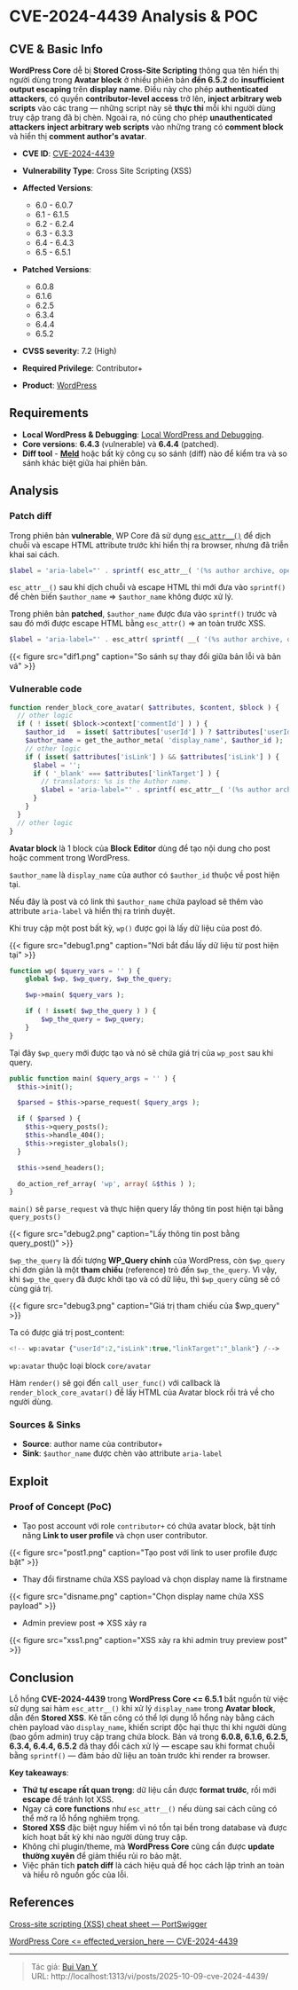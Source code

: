 # CVE-2024-4439 Analysis & POC


<!--more-->

## CVE & Basic Info

**WordPress Core** dễ bị **Stored Cross-Site Scripting** thông qua tên hiển thị người dùng trong **Avatar block** ở nhiều phiên bản **đến 6.5.2** do **insufficient output escaping** trên **display name**. Điều này cho phép **authenticated attackers**, có quyền **contributor-level access** trở lên, **inject arbitrary web scripts** vào các trang — những script này sẽ **thực thi** mỗi khi người dùng truy cập trang đã bị chèn. Ngoài ra, nó cũng cho phép **unauthenticated attackers** **inject arbitrary web scripts** vào những trang có **comment block** và hiển thị **comment author's avatar**.

* **CVE ID**: [CVE-2024-4439](https://www.cve.org/CVERecord?id=CVE-2024-4439)
* **Vulnerability Type**: Cross Site Scripting (XSS)
* **Affected Versions**:

  * 6.0 - 6.0.7
  * 6.1 - 6.1.5
  * 6.2 - 6.2.4
  * 6.3 - 6.3.3
  * 6.4 - 6.4.3
  * 6.5 - 6.5.1
* **Patched Versions**:

  * 6.0.8
  * 6.1.6
  * 6.2.5
  * 6.3.4
  * 6.4.4
  * 6.5.2
* **CVSS severity**: 7.2 (High)
* **Required Privilege**: Contributor+
* **Product**: [WordPress](https://wordpress.org/)

## Requirements

* **Local WordPress & Debugging**: [Local WordPress and Debugging](https://w41bu1.github.io/2025-08-21-wordpress-local-and-debugging/).
* **Core versions**: **6.4.3** (vulnerable) và **6.4.4** (patched).
* **Diff tool** - [**Meld**](https://meldmerge.org/) hoặc bất kỳ công cụ so sánh (diff) nào để kiểm tra và so sánh khác biệt giữa hai phiên bản.

## Analysis

### Patch diff

Trong phiên bản **vulnerable**, WP Core đã sử dụng [`esc_attr__()`](https://developer.wordpress.org/reference/functions/esc_attr__/) để dịch chuỗi và escape HTML attribute trước khi hiển thị ra browser, nhưng đã triễn khai sai cách.

```php
$label = 'aria-label="' . sprintf( esc_attr__( '(%s author archive, opens in a new tab)' ), $author_name ) . '"';
```

`esc_attr__()` sau khi dịch chuỗi và escape HTML thì mới đưa vào `sprintf()` để chèn biến `$author_name` => `$author_name` không được xử lý.

Trong phiên bản **patched**, `$author_name` được đưa vào `sprintf()` trước và sau đó mới được escape HTML bằng `esc_attr()` => an toàn trước XSS.

```php
$label = 'aria-label="' . esc_attr( sprintf( __( '(%s author archive, opens in a new tab)' ), $author_name ) ) . '"';
```

{{< figure src="dif1.png" caption="So sánh sự thay đổi giữa bản lỗi và bản vá" >}}

### Vulnerable code

```php
function render_block_core_avatar( $attributes, $content, $block ) {
  // other logic
  if ( ! isset( $block->context['commentId'] ) ) {
    $author_id   = isset( $attributes['userId'] ) ? $attributes['userId'] : get_post_field( 'post_author', $block->context['postId'] );
    $author_name = get_the_author_meta( 'display_name', $author_id );
    // other logic
    if ( isset( $attributes['isLink'] ) && $attributes['isLink'] ) {
      $label = '';
      if ( '_blank' === $attributes['linkTarget'] ) {
        // translators: %s is the Author name.
        $label = 'aria-label="' . sprintf( esc_attr__( '(%s author archive, opens in a new tab)' ), $author_name ) . '"';
      }
    }
  }
  // other logic
}
```

**Avatar block** là 1 block của **Block Editor** dùng để tạo nội dung cho post hoặc comment trong WordPress.

`$author_name` là `display_name` của author có `$author_id` thuộc về post hiện tại.

Nếu đây là post và có link thì `$author_name` chứa payload sẽ thêm vào attribute `aria-label` và hiển thị ra trình duyệt.

Khi truy cập một post bất kỳ, `wp()` được gọi là lấy dữ liệu của post đó.

{{< figure src="debug1.png" caption="Nơi bắt đầu lấy dữ liệu từ post hiện tại" >}}

```php
function wp( $query_vars = '' ) {
	global $wp, $wp_query, $wp_the_query;

	$wp->main( $query_vars );

	if ( ! isset( $wp_the_query ) ) {
		$wp_the_query = $wp_query;
	}
}
```

Tại đây `$wp_query` mới được tạo và nó sẽ chứa giá trị của `wp_post` sau khi query.

```php
public function main( $query_args = '' ) {
  $this->init();

  $parsed = $this->parse_request( $query_args );

  if ( $parsed ) {
    $this->query_posts();
    $this->handle_404();
    $this->register_globals();
  }

  $this->send_headers();

  do_action_ref_array( 'wp', array( &$this ) );
}
```

`main()` sẽ `parse_request` và thực hiện query lấy thông tin post hiện tại bằng `query_posts()`

{{< figure src="debug2.png" caption="Lấy thông tin post bằng query_post()" >}}

`$wp_the_query` là đối tượng **WP_Query chính** của WordPress, còn `$wp_query` chỉ đơn giản là một **tham chiếu** (reference) trỏ đến `$wp_the_query`. Vì vậy, khi `$wp_the_query` đã được khởi tạo và có dữ liệu, thì `$wp_query` cũng sẽ có cùng giá trị.

{{< figure src="debug3.png" caption="Giá trị tham chiếu của $wp_query" >}}

Ta có được giá trị post_content:

```php
<!-- wp:avatar {"userId":2,"isLink":true,"linkTarget":"_blank"} /-->
```

`wp:avatar` thuộc loại block `core/avatar`

Hàm `render()` sẽ gọi đến `call_user_func()` với callback là `render_block_core_avatar()` để lấy HTML của Avatar block rồi trả về cho người dùng.

### Sources & Sinks

* **Source**: author name của contributor+
* **Sink**: `$author_name` được chèn vào attribute `aria-label`

## Exploit

### Proof of Concept (PoC)

* Tạo post account với role `contributor+` có chứa avatar block, bật tính năng **Link to user profile** và chọn user contributor.

{{< figure src="post1.png" caption="Tạo post với link to user profile được bật" >}}

* Thay đổi firstname chứa XSS payload và chọn display name là firstname

{{< figure src="disname.png" caption="Chọn display name chứa XSS payload" >}}

* Admin preview post => XSS xảy ra

{{< figure src="xss1.png" caption="XSS xảy ra khi admin truy preview post" >}}

## Conclusion

Lỗ hổng **CVE-2024-4439** trong **WordPress Core <= 6.5.1** bắt nguồn từ việc sử dụng sai hàm `esc_attr__()` khi xử lý `display_name` trong **Avatar block**, dẫn đến **Stored XSS**. Kẻ tấn công có thể lợi dụng lỗ hổng này bằng cách chèn payload vào `display_name`, khiến script độc hại thực thi khi người dùng (bao gồm admin) truy cập trang chứa block. Bản vá trong **6.0.8, 6.1.6, 6.2.5, 6.3.4, 6.4.4, 6.5.2** đã thay đổi cách xử lý — escape sau khi format chuỗi bằng `sprintf()` — đảm bảo dữ liệu an toàn trước khi render ra browser.

**Key takeaways**:

* **Thứ tự escape rất quan trọng**: dữ liệu cần được **format trước**, rồi mới **escape** để tránh lọt XSS.
* Ngay cả **core functions** như `esc_attr__()` nếu dùng sai cách cũng có thể mở ra lỗ hổng nghiêm trọng.
* **Stored XSS** đặc biệt nguy hiểm vì nó tồn tại bền trong database và được kích hoạt bất kỳ khi nào người dùng truy cập.
* Không chỉ plugin/theme, mà **WordPress Core** cũng cần được **update thường xuyên** để giảm thiểu rủi ro bảo mật.
* Việc phân tích **patch diff** là cách hiệu quả để học cách lập trình an toàn và hiểu rõ nguồn gốc của lỗi.

## References

[Cross-site scripting (XSS) cheat sheet — PortSwigger](https://portswigger.net/web-security/cross-site-scripting/cheat-sheet)

[WordPress Core <= effected_version_here — CVE-2024-4439](https://patchstack.com/patchstack_database_here)


---

> Tác giả: [Bui Van Y](github.com/w41bu1)  
> URL: http://localhost:1313/vi/posts/2025-10-09-cve-2024-4439/  

